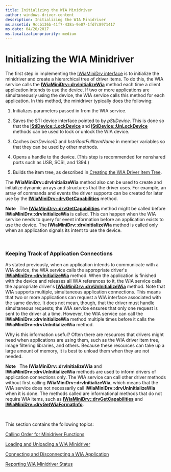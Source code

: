 ```yaml
---
title: Initializing the WIA Minidriver
author: windows-driver-content
description: Initializing the WIA Minidriver
ms.assetid: 9ccb136b-41f7-438a-9e07-1fd7c8971417
ms.date: 04/20/2017
ms.localizationpriority: medium
---
```


# Initializing the WIA Minidriver





The first step in implementing the [IWiaMiniDrv interface](https://msdn.microsoft.com/library/windows/hardware/ff545027) is to initialize the minidriver and create a hierarchical tree of driver items. To do this, the WIA service calls the [**IWiaMiniDrv::drvInitializeWia**](https://msdn.microsoft.com/library/windows/hardware/ff544986) method each time a client application intends to use the device. If two or more applications are simultaneously using the device, the WIA service calls this method for each application. In this method, the minidriver typically does the following:

1.  Initializes parameters passed in from the WIA service.

2.  Saves the STI device interface pointed to by *pStiDevice.* This is done so that the [**IStiDevice::LockDevice**](https://msdn.microsoft.com/library/windows/hardware/ff543756) and [**IStiDevice::UnLockDevice**](https://msdn.microsoft.com/library/windows/hardware/ff543770) methods can be used to lock or unlock the WIA device.

3.  Caches *bstrDeviceID* and *bstrRootFullItemName* in member variables so that they can be used by other methods.

4.  Opens a handle to the device. (This step is recommended for nonshared ports such as USB, SCSI, and 1394.)

5.  Builds the item tree, as described in [Creating the WIA Driver Item Tree](creating-the-wia-driver-item-tree.md).

The **IWiaMiniDrv::drvInitializeWia** method also can be used to create and initialize dynamic arrays and structures that the driver uses. For example, an array of commands and events the driver supports can be created for later use by the [**IWiaMiniDrv::drvGetCapabilities**](https://msdn.microsoft.com/library/windows/hardware/ff543977) method.

**Note**   The [**IWiaMiniDrv::drvGetCapabilities**](https://msdn.microsoft.com/library/windows/hardware/ff543977) method might be called before **IWiaMiniDrv::drvInitializeWia** is called. This can happen when the WIA service needs to query for event information before an application exists to use the device. The **IWiaMiniDrv::drvInitializeWia** method is called only when an application signals its intent to use the device.

 

### Keeping Track of Application Connections

As stated previously, when an application intends to communicate with a WIA device, the WIA service calls the appropriate driver's [**IWiaMiniDrv::drvInitializeWia**](https://msdn.microsoft.com/library/windows/hardware/ff544986) method. When the application is finished with the device and releases all WIA references to it, the WIA service calls the appropriate driver's [**IWiaMiniDrv::drvUnInitializeWia**](https://msdn.microsoft.com/library/windows/hardware/ff545010) method. Note that WIA supports multiple, simultaneous application connections. This means that two or more applications can request a WIA interface associated with the same device. It does not mean, though, that the driver must handle simultaneous requests; the WIA service ensures that only one request is sent to the driver at a time. However, the WIA service can call the **IWiaMiniDrv::drvInitializeWia** method multiple times before it calls the **IWiaMiniDrv::drvUnInitializeWia** method.

Why is this information useful? Often there are resources that drivers might need when applications are using them, such as the WIA driver item tree, image filtering libraries, and others. Because these resources can take up a large amount of memory, it is best to unload them when they are not needed.

**Note**   The **IWiaMiniDrv::drvInitializeWia** and **IWiaMiniDrv::drvUnInitializeWia** methods are used to inform drivers of application connections only. The WIA service can call other driver methods without first calling **IWiaMiniDrv::drvInitializeWia**, which means that the WIA service does not necessarily call **IWiaMiniDrv::drvUnInitializeWia** when it is done. The methods called are informational methods that do not require WIA items, such as [**IWiaMiniDrv::drvGetCapabilities**](https://msdn.microsoft.com/library/windows/hardware/ff543977) and [**IWiaMiniDrv::drvGetWiaFormatInfo**](https://msdn.microsoft.com/library/windows/hardware/ff543986).

 

This section contains the following topics:

[Calling Order for Minidriver Functions](calling-order-for-minidriver-functions.md)

[Loading and Unloading a WIA Minidriver](loading-and-unloading-a-wia-minidriver.md)

[Connecting and Disconnecting a WIA Application](connecting-and-disconnecting-a-wia-application.md)

[Reporting WIA Minidriver Status](reporting-wia-minidriver-status.md)

 

 




